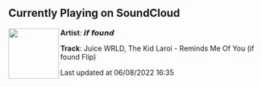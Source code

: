 ## Currently Playing on SoundCloud

[<img align="left" width="100" src="https://i1.sndcdn.com/artworks-hPlHHwPzSFsL0RZL-e13ZlQ-t500x500.jpg">](https://soundcloud.com/iffoundmusic/juice-wrld-the-kid-laroi-reminds-me-of-you-if-found-flip)

**Artist**: 𝙞𝙛 𝙛𝙤𝙪𝙣𝙙 

**Track**: Juice WRLD, The Kid Laroi - Reminds Me Of You (if found Flip)

Last updated at 06/08/2022 16:35
